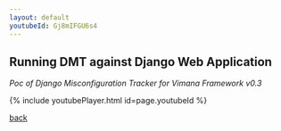 ```yaml
---
layout: default
youtubeId: Gj8mIFGU6s4 
---
```


## Running DMT against Django Web Application

_Poc of Django Misconfiguration Tracker for Vimana Framework v0.3_

{% include youtubePlayer.html id=page.youtubeId %}

[back](./)
